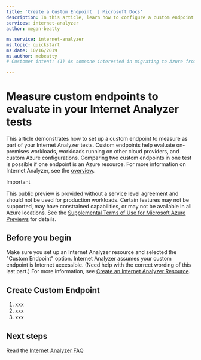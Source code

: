 ```yaml
---
title: 'Create a Custom Endpoint  | Microsoft Docs'
description: In this article, learn how to configure a custom endpoint to measure with your Internet Analyzer resource. 
services: internet-analyzer
author: megan-beatty

ms.service: internet-analyzer
ms.topic: quickstart
ms.date: 10/16/2019
ms.author: mebeatty
# Customer intent: (1) As someone interested in migrating to Azure from on-prem/ other cloud, I want to configure a custom endpoint to measure. (2) As someone interested in comparing my custom Azure configuration to on-prem/other cloud/ Azure, I want to configure a custom endpoint to measure. 

---
```


# Measure custom endpoints to evaluate in your Internet Analyzer tests 

This article demonstrates how to set up a custom endpoint to measure as part of your Internet Analyzer tests. Custom endpoints help evaluate on-premises workloads, workloads running on other cloud providers, and custom Azure configurations.  Comparing two custom endpoints in one test is possible if one endpoint is an Azure resource. For more information on Internet Analyzer, see the [overview](internet-analyzer-overview.md). 

> [!IMPORTANT]
> This public preview is provided without a service level agreement and should not be used for production workloads. Certain features may not be supported, may have constrained capabilities, or may not be available in all Azure locations. See the [Supplemental Terms of Use for Microsoft Azure Previews](https://azure.microsoft.com/support/legal/preview-supplemental-terms/) for details.
>

## Before you begin

Make sure you set up an Internet Analyzer resource and selected the "Custom Endpoint" option. Internet Analyzer assumes your custom endpoint is Internet accessible. (Need help with the correct wording of this last part.) For more information, see [Create an Internet Analyzer Resource](internet-analyzer-create-test-portal.md). 


## Create Custom Endpoint 

1. xxx 
2. xxx
3. xxx






## Next steps

Read the [Internet Analyzer FAQ](internet-analyzer-faq.md)

